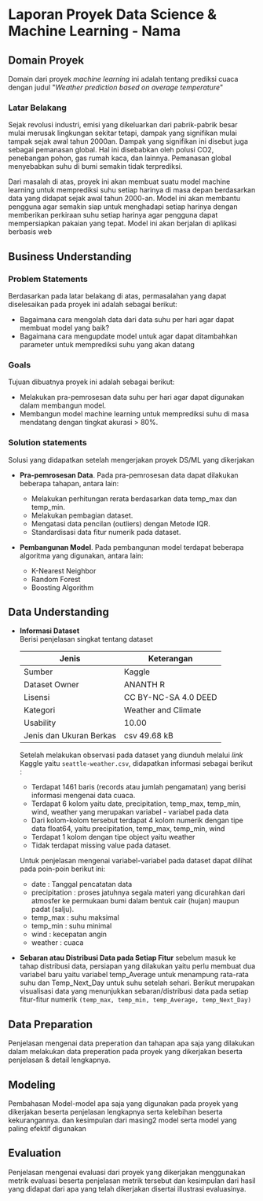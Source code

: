 # Laporan Proyek Data Science & Machine Learning - Nama
## Domain Proyek

Domain dari proyek _machine learning_ ini adalah tentang prediksi cuaca dengan judul "_Weather prediction based on average temperature_"

### Latar Belakang
  
Sejak revolusi industri, emisi yang dikeluarkan dari pabrik-pabrik besar mulai merusak lingkungan sekitar tetapi, dampak yang signifikan mulai tampak sejak awal tahun 2000an. Dampak yang signifikan ini disebut juga sebagai pemanasan global. Hal ini disebabkan oleh polusi CO2, penebangan pohon, gas rumah kaca, dan lainnya. Pemanasan global menyebabkan suhu di bumi semakin tidak terprediksi.

Dari masalah di atas, proyek ini akan membuat suatu model machine learning untuk memprediksi suhu setiap harinya di masa depan berdasarkan data yang didapat sejak awal tahun 2000-an. Model ini akan membantu pengguna agar semakin siap untuk menghadapi setiap harinya dengan memberikan perkiraan suhu setiap harinya agar pengguna dapat mempersiapkan pakaian yang tepat.  Model ini akan berjalan di aplikasi berbasis web

## Business Understanding

### Problem Statements
Berdasarkan pada latar belakang di atas, permasalahan yang dapat diselesaikan pada proyek ini adalah sebagai berikut:

 - Bagaimana cara mengolah data dari data suhu per hari agar dapat membuat model yang baik?
 - Bagaimana cara mengupdate model untuk agar dapat ditambahkan parameter untuk memprediksi suhu yang akan datang

### Goals
Tujuan dibuatnya proyek ini adalah sebagai berikut:

 - Melakukan pra-pemrosesan data suhu per hari agar dapat digunakan dalam membangun model.
 - Membangun model machine learning untuk memprediksi suhu di masa mendatang dengan tingkat akurasi > 80%.

### Solution statements
Solusi yang didapatkan setelah mengerjakan proyek DS/ML yang dikerjakan

- **Pra-pemrosesan Data**. Pada pra-pemrosesan data dapat dilakukan beberapa tahapan, antara lain:
  - Melakukan perhitungan rerata berdasarkan data temp_max dan temp_min.
  - Melakukan pembagian dataset.
  - Mengatasi data pencilan (outliers) dengan Metode IQR.
  - Standardisasi data fitur numerik pada dataset.

  
- **Pembangunan Model**. Pada pembangunan model terdapat beberapa algoritma yang digunakan, antara lain:
  - K-Nearest Neighbor
  - Random Forest
  - Boosting Algorithm

    
## Data Understanding
- **Informasi Dataset**
  <br> Berisi penjelasan singkat tentang dataset

  | Jenis                   | Keterangan                                                                              |
  | ----------------------- | --------------------------------------------------------------------------------------- |
  | Sumber                  | Kaggle |
  | Dataset Owner           | ANANTH R |
  | Lisensi                 | CC BY-NC-SA 4.0 DEED |
  | Kategori                | Weather and Climate |
  | Usability               | 10.00 |
  | Jenis dan Ukuran Berkas | csv 49.68 kB |

  Setelah melakukan observasi pada dataset yang diunduh melalui _link_ Kaggle yaitu `seattle-weather.csv`, didapatkan informasi sebagai berikut :

  - Terdapat 1461 baris (records atau jumlah pengamatan) yang berisi informasi mengenai data cuaca.
  - Terdapat 6 kolom yaitu date, precipitation, temp_max, temp_min, wind, weather yang merupakan variabel - variabel pada data
  - Dari kolom-kolom tersebut terdapat 4 kolom numerik dengan tipe data float64, yaitu precipitation, temp_max, temp_min, wind 
  - Terdapat 1 kolom dengan tipe object yaitu weather
  - Tidak terdapat missing value pada dataset.

  Untuk penjelasan mengenai variabel-variabel pada dataset dapat dilihat pada poin-poin berikut ini:

  - date : Tanggal pencatatan data
  - precipitation : proses jatuhnya segala materi yang dicurahkan dari atmosfer ke permukaan bumi dalam bentuk cair (hujan) maupun padat (salju).
  - temp_max : suhu maksimal
  - temp_min : suhu minimal
  - wind : kecepatan angin
  - weather : cuaca

- **Sebaran atau Distribusi Data pada Setiap Fitur**
  sebelum masuk ke tahap distribusi data, persiapan yang dilakukan yaitu perlu membuat dua variabel baru yaitu variabel temp_Average untuk menampung rata-rata suhu dan Temp_Next_Day untuk suhu setelah sehari. Berikut merupakan visualisasi data yang menunjukkan sebaran/distribusi data pada setiap fitur-fitur numerik `(temp_max, temp_min, temp_Average, temp_Next_Day)`
  
  
## Data Preparation
Penjelasan mengenai data preperation dan tahapan apa saja yang dilakukan dalam melakukan data preperation pada proyek yang dikerjakan beserta penjelasan & detail lengkapnya.

## Modeling
Pembahasan Model-model apa saja yang digunakan pada proyek yang dikerjakan beserta penjelasan lengkapnya serta kelebihan beserta kekurangannya. dan kesimpulan dari masing2 model serta model yang paling efektif digunakan

## Evaluation
Penjelasan mengenai evaluasi dari proyek yang dikerjakan menggunakan metrik evaluasi beserta penjelasan metrik tersebut dan kesimpulan dari hasil yang didapat dari apa yang telah dikerjakan disertai illustrasi evaluasinya.
